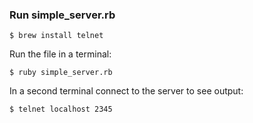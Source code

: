 ### Run simple_server.rb
```
$ brew install telnet
```

Run the file in a terminal:
```
$ ruby simple_server.rb
```

In a second terminal connect to the server to see output:
```
$ telnet localhost 2345
```

